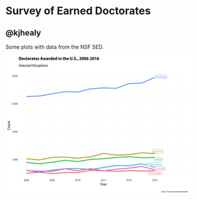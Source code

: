 # Survey of Earned Doctorates
## @kjhealy

Some plots with data from the NSF SED.

![Trend plot](https://github.com/kjhealy/earned_doctorates/raw/master/figures/socsci_phd_trends.png "PhDs Awarded in Selected Fields")